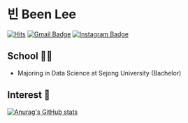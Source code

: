 <!--
**bean-i/bean-i** is a ✨ _special_ ✨ repository because its `README.md` (this file) appears on your GitHub profile.

Here are some ideas to get you started:

- 🔭 I’m currently working on ...
- 🌱 I’m currently learning ...
- 👯 I’m looking to collaborate on ...
- 🤔 I’m looking for help with ...
- 💬 Ask me about ...
- 📫 How to reach me: ...
- 😄 Pronouns: ...
- ⚡ Fun fact: ...

[![Blog Badge](http://img.shields.io/badge/-Blog-brightgreen?style=flat-square&logo=FF5722&link=https://blog.naver.com/chajuhui123)](https://blog.naver.com/chajuhui123)
-->

# 빈 Been Lee
[![Hits](https://hits.seeyoufarm.com/api/count/incr/badge.svg?url=https%3A%2F%2Fgithub.com%2Fbean-i&count_bg=%23FF8BB1&title_bg=%23F53E67&icon=&icon_color=%230B65DB&title=VISIT&edge_flat=true)](https://hits.seeyoufarm.com)
[![Gmail Badge](https://img.shields.io/badge/Gmail-d14836?style=flat-square&logo=Gmail&logoColor=white&link=leebin0603@gmail.com)](leebin0603@gmail.com)
[![Instagram Badge](https://img.shields.io/badge/-Instagram-dd2a7b?style=flat-square&logo=instagram&logoColor=white&link=https://www.instagram.com/bean.__.kong/)](https://www.instagram.com/bean.__.kong/) 
<br>
## School 🤹‍♀
- Majoring in Data Science at Sejong University (Bachelor)

## Interest 👀


[![Anurag's GitHub stats](https://github-readme-stats.vercel.app/api?username=bean-i)](https://github.com/bean-i/github-readme-stats)
